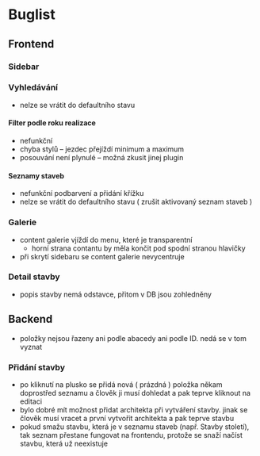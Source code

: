# Buglist


## Frontend

### Sidebar
### Vyhledávání
- nelze se vrátit do defaultního stavu

#### Filter podle roku realizace
- nefunkční
- chyba stylů – jezdec přejíždí minimum a maximum
- posouvání není plynulé – možná zkusit jinej plugin

#### Seznamy staveb
- nefunkční podbarvení a přidání křížku 
- nelze se vrátit do defaultního stavu ( zrušit aktivovaný seznam staveb )

### Galerie
- content galerie vjíždí do menu, které je transparentní
	- horní strana contantu by měla končit pod spodní stranou hlavičky
- při skrytí sidebaru se content galerie nevycentruje

### Detail stavby
- popis stavby nemá odstavce, přitom v DB jsou zohledněny


## Backend
- položky nejsou řazeny ani podle abacedy ani podle ID. nedá se v tom vyznat

### Přidání stavby
- po kliknutí na plusko se přidá nová ( prázdná ) položka někam doprostřed seznamu a člověk ji musí dohledat a pak teprve kliknout na editaci
- bylo dobré mít možnost přidat architekta při vytváření stavby. jinak se člověk musí vracet a první vytvořit architekta a pak teprve stavbu
- pokud smažu stavbu, která je v seznamu staveb (např. Stavby století), tak seznam přestane fungovat na frontendu, protože se snaží načíst stavbu, která už neexistuje

